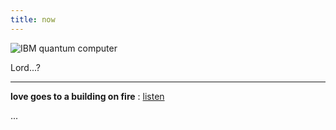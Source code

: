 ```yaml
---
title: now
---
```






![IBM quantum computer](http://johannesk.com/2020/img/future-god.jpg)

Lord...?

----------------------

**love goes to a building on fire** : [listen](http://pc.cd/gj3rtalK)

...

